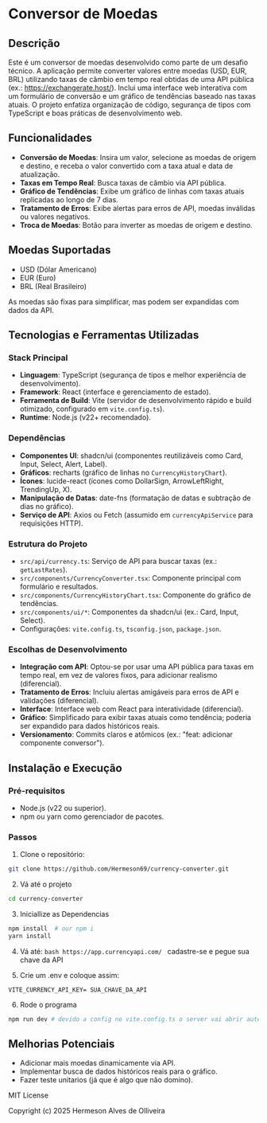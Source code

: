 # Conversor de Moedas

## Descrição

Este é um conversor de moedas desenvolvido como parte de um desafio técnico. A aplicação permite converter valores entre moedas (USD, EUR, BRL) utilizando taxas de câmbio em tempo real obtidas de uma API pública (ex.: https://exchangerate.host/). Inclui uma interface web interativa com um formulário de conversão e um gráfico de tendências baseado nas taxas atuais. O projeto enfatiza organização de código, segurança de tipos com TypeScript e boas práticas de desenvolvimento web.

## Funcionalidades

- **Conversão de Moedas**: Insira um valor, selecione as moedas de origem e destino, e receba o valor convertido com a taxa atual e data de atualização.
- **Taxas em Tempo Real**: Busca taxas de câmbio via API pública.
- **Gráfico de Tendências**: Exibe um gráfico de linhas com taxas atuais replicadas ao longo de 7 dias.
- **Tratamento de Erros**: Exibe alertas para erros de API, moedas inválidas ou valores negativos.
- **Troca de Moedas**: Botão para inverter as moedas de origem e destino.

## Moedas Suportadas

- USD (Dólar Americano)
- EUR (Euro)
- BRL (Real Brasileiro)

As moedas são fixas para simplificar, mas podem ser expandidas com dados da API.

## Tecnologias e Ferramentas Utilizadas

### Stack Principal
- **Linguagem**: TypeScript (segurança de tipos e melhor experiência de desenvolvimento).
- **Framework**: React (interface e gerenciamento de estado).
- **Ferramenta de Build**: Vite (servidor de desenvolvimento rápido e build otimizado, configurado em `vite.config.ts`).
- **Runtime**: Node.js (v22+ recomendado).

### Dependências
- **Componentes UI**: shadcn/ui (componentes reutilizáveis como Card, Input, Select, Alert, Label).
- **Gráficos**: recharts (gráfico de linhas no `CurrencyHistoryChart`).
- **Ícones**: lucide-react (ícones como DollarSign, ArrowLeftRight, TrendingUp, X).
- **Manipulação de Datas**: date-fns (formatação de datas e subtração de dias no gráfico).
- **Serviço de API**: Axios ou Fetch (assumido em `currencyApiService` para requisições HTTP).

### Estrutura do Projeto
- `src/api/currency.ts`: Serviço de API para buscar taxas (ex.: `getLastRates`).
- `src/components/CurrencyConverter.tsx`: Componente principal com formulário e resultados.
- `src/components/CurrencyHistoryChart.tsx`: Componente do gráfico de tendências.
- `src/components/ui/*`: Componentes da shadcn/ui (ex.: Card, Input, Select).
- Configurações: `vite.config.ts`, `tsconfig.json`, `package.json`.

### Escolhas de Desenvolvimento
- **Integração com API**: Optou-se por usar uma API pública para taxas em tempo real, em vez de valores fixos, para adicionar realismo (diferencial).
- **Tratamento de Erros**: Incluiu alertas amigáveis para erros de API e validações (diferencial).
- **Interface**: Interface web com React para interatividade (diferencial).
- **Gráfico**: Simplificado para exibir taxas atuais como tendência; poderia ser expandido para dados históricos reais.
- **Versionamento**: Commits claros e atômicos (ex.: "feat: adicionar componente conversor").

## Instalação e Execução

### Pré-requisitos
- Node.js (v22 ou superior).
- npm ou yarn como gerenciador de pacotes.

### Passos
1. Clone o repositório:

```bash
git clone https://github.com/Hermeson69/currency-converter.git
```

2. Vá até o projeto

```bash 
cd currency-converter
```

3. Iniciallize as Dependencias

```bash
npm install  # our npm i
yarn install
```

4. Vá até: ```bash https://app.currencyapi.com/ ``` cadastre-se e pegue sua chave da API

5. Crie um .env e coloque assim:

```env
VITE_CURRENCY_API_KEY= SUA_CHAVE_DA_API
```

6. Rode o programa

```bash
npm run dev # devido a config no vite.config.ts o server vai abrir automaticamente
```

## Melhorias Potenciais
- Adicionar mais moedas dinamicamente via API.
- Implementar busca de dados históricos reais para o gráfico.
- Fazer teste unitarios (já que é algo que não domino). 

MIT License

Copyright (c) 2025 Hermeson Alves de Olliveira